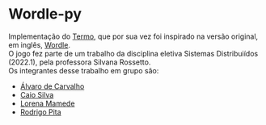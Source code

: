 # Wordle-py
Implementação do <a href="https://term.ooo/">Termo</a>, que por sua vez foi inspirado na versão original, em inglês, <a href="https://www.nytimes.com/games/wordle/index.html">Wordle</a>.
<br>
O jogo fez parte de um trabalho da disciplina eletiva Sistemas Distribuiídos (2022.1), pela professora Silvana Rossetto.
<br>
Os integrantes desse trabalho em grupo são:

- <a href="https://github.com/caalvaro">Álvaro de Carvalho</a>
- <a href="https://github.com/caiosdf">Caio Silva</a>
- <a href="https://github.com/lmamede">Lorena Mamede</a>
- <a href="https://github.com/RodrigoPita">Rodrigo Pita</a>
